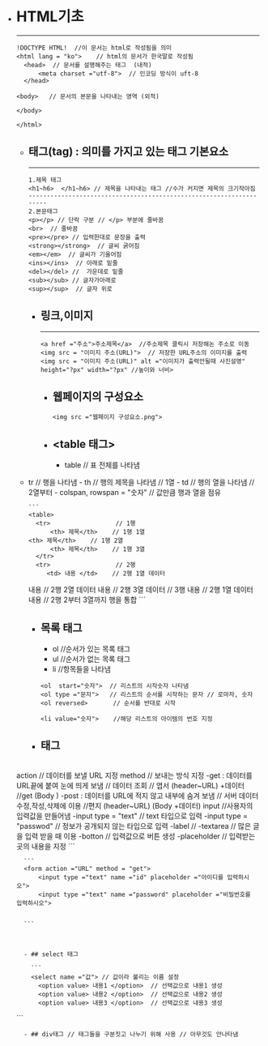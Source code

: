 - # HTML기초

  ------

  ```
  !DOCTYPE HTML!  //이 문서는 html로 작성됨을 의미
  <html lang = "ko">    // html의 문서가 한국말로 작성됨
  	<head>  // 문서를 설명해주는 태그  (내적)
  		<meta charset ="utf-8">  // 인코딩 방식이 uft-8	
  	</head>
  
  <body>   // 문서의 본문을 나타내는 영역 (외적)
  
  </body>
  
  </html>
  ```

  - ## 태그(tag)  : 의미를 가지고 있는 태그  기본요소

    ------

    ```
    1.제목 태그
    <h1~h6>  </h1~h6> // 제목을 나타내는 태그 //수가 커지면 제목의 크기작아짐
    --------------------------------------------------------------------
    2.본문태그
    <p></p> // 단락 구분 // </p> 부분에 줄바꿈 
    <br>  // 줄바꿈
    <pre></pre> // 입력한대로 문장을 출력
    <strong></strong>  // 글씨 굵어짐
    <em></em>  // 글씨가 기울어짐
    <ins></ins>  // 아래로 밑줄
    <del></del> //  가운데로 밑줄
    <sub></sub> // 글자가아래로
    <sup></sup>  // 글자 위로
    ```

    - ## 링크,이미지

      ------

      ```
      <a href ="주소">주소제목</a>  //주소제목 클릭시 저장해논 주소로 이동
      <img src = "이미지 주소(URL)">  // 저장한 URL주소의 이미지를 출력
      <img src = "이미지 주소(URL)" alt ="이미지가 출력안될때 사진설명"    height="?px" width="?px" //높이와 너비>
      ```

      - ##   웹페이지의 구성요소

       		<img src ="웹페이지 구성요소.png">
      
      

      - ## <table 태그>
      
        - table  // 표 전체를 나타냄
  - tr       // 행을 나타냄
        - th      //   행의 제목을 나타냄  // 1열
        - td      //   행의 열을 나타냄    // 2열부터
        - colspan, rowspan = "숫자" // 값만큼 행과 열을 점유
      
        ```
        <table>
          <tr>                  // 1행
              <th> 제목</th>    // 1행 1열
        <th> 제목</th>    // 1행 2열
              <th> 제목</th>    // 1행 3열
          </tr>
          <tr>                  // 2행
             <td> 내용 </td>    // 2행 1열 데이터
       <td> 내용 </td>    // 2행 2열 데이터
             <td> 내용 </td>    // 2행 3열 데이터
    </tr>
            <tr>                  // 3행
             <td> 내용 </td>    // 2행 1열 데이터
             <td colspan ="2"> 내용 </td>    // 2행 2부터 3열까지 행을 통합 
          </tr>
        ```

      - ## 목록 태그
      
        - ol  //순서가 있는 목록 태그
        - ul  //순서가 없는 목록 태그
        - li   //항목들을 나타냄
      
        ```    
        <ol  start="숫자">  // 리스트의 시작숫자 나타냄
        <ol type ="문자">   // 리스트의 순서를 시작하는 문자 // 로마자, 숫자
        <ol reversed>       // 순서를 반대로 시작
        
        <li value="숫자">    //해당 리스트의 아이템의 번호 지정
        ```
      
      - ## <form>태그
      
        ```
  action // 데이터를 보낼 URL 지정
        method // 보내는 방식 지정
   -get : 데이터를 URL끝에 붙여 눈에 띄게 보냄 // 데이터 조회 // 엽서
         	(header~URL) +데이터  //get
         	(Body      )
         -post : 데이터를 URL에 적지 않고 내부에 숨겨 보냄 // 서버 데이터 수정,작성,삭제에 이용 //편지
   	(header~URL)
         	(Body +데이터)
        input //사용자의 입력값을 만들어냄
         -input type = "text" // text 타입으로 입력
         -input type = "passwod"  // 정보가 공개되지 않는 타입으로 입력
         -label  //
         -textarea // 많은 글을 입력 받을 때 이용
         -botton  // 입력값으로 버튼 생성
   -placeholder // 입력받는 곳의 내용을 지정
        ```

        ```
        <form action ="URL" method = "get">
        	<input type ="text" name ="id" placeholder ="아이디를 입력하시오">
        	<input type ="text" name ="password" placeholder ="비밀번호를 입력하시오">
        	
         
        ```
      
        
      
        - ## select 태그
      
          ```
          <select name ="값"> // 값이라 불리는 이름 설정
          	<option value> 내용1 </option>  // 선택값으로 내용1 생성
          	<option value> 내용2 </option>  // 선택값으로 내용2 생성
          	<option value> 내용3 </option>  // 선택값으로 내용3 생성
    </select>
          ```
      
        - ## div태그 // 태그들을 구분짓고 나누기 위해 사용 // 아무것도 안나타냄
      
          
      

